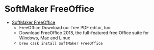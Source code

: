 # SoftMaker FreeOffice
- [SoftMaker FreeOffice](https://www.freeoffice.com/)
  -  FreeOffice Download our free PDF editor, too
  - Download FreeOffice 2018, the full-featured free Office suite for Windows, Mac and Linux
  - `brew cask install SoftMaker FreeOffice`
